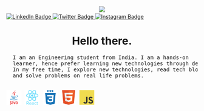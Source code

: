 <div id="header" align="center">
  <img src="https://img.freepik.com/free-vector/cute-man-working-computer-cartoon-vector-icon-illustration-people-technology-icon-isolated_138676-5717.jpg?w=2000" width="250"/>
</div>

<div id="badges">
  <a href="https://www.linkedin.com/in/utkarsh-maurya-090062253/"  target="_blank">
    <img src="https://img.shields.io/badge/LinkedIn-blue?style=for-the-badge&logo=linkedin&logoColor=white" alt="LinkedIn Badge"/>
  </a>
    <a href="https://twitter.com/Utkarsh70354118"  target="_blank">
    <img src="https://img.shields.io/badge/Twitter-blue?style=for-the-badge&logo=twitter&logoColor=white" alt="Twitter Badge"/>
  </a>
  <a href="https://www.instagram.com/utkarsh_maurya17/"  target="_blank">
    <img src="https://img.shields.io/badge/-Instagram-blue"width=100 alt="Instagram Badge"/>  </a>
</div>

<h1 style="text-align:center;">Hello there.</h1>

<pre>
  I am an Engineering student from India. I am a hands-on
  learner, hence prefer learning new technologies through development.
  In my free time, I explore new technologies, read tech blogs
  and solve problems on real life problems.
  </pre>

  <img src="https://github.com/devicons/devicon/blob/master/icons/java/java-original-wordmark.svg" title="Java" alt="Java" width="40" height="40"/>&nbsp;
  <img src="https://github.com/devicons/devicon/blob/master/icons/react/react-original-wordmark.svg" title="React" alt="React" width="40" height="40"/>&nbsp;
  <img src="https://github.com/devicons/devicon/blob/master/icons/css3/css3-plain-wordmark.svg"  title="CSS3" alt="CSS" width="40" height="40"/>&nbsp;
  <img src="https://github.com/devicons/devicon/blob/master/icons/html5/html5-original.svg" title="HTML5" alt="HTML" width="40" height="40"/>&nbsp;
  <img src="https://github.com/devicons/devicon/blob/master/icons/javascript/javascript-original.svg" title="JavaScript" alt="JavaScript" width="40" height="40"/>&nbsp;
  
</div>
